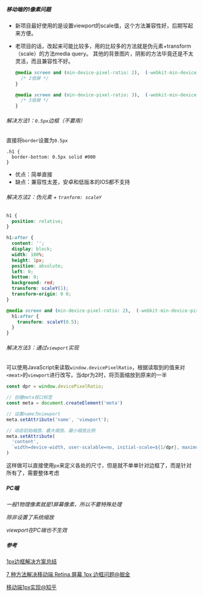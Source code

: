 ##### 移动端的1像素问题

- 新项目最好使用的是设置viewport的scale值，这个方法兼容性好，后期写起来方便。

- 老项目的话，改起来可能比较多，用的比较多的方法就是伪元素+transform（scale）的方法media query。 其他的背景图片，阴影的方法毕竟还是不太灵活，而且兼容性不好。

  ```css
  @media screen and (min-device-pixel-ratio: 2),  (-webkit-min-device-pixel-ratio: 2){
    /* 2倍屏 */
  }
  
  @media screen and (min-device-pixel-ratio: 3),  (-webkit-min-device-pixel-ratio: 3){
    /* 3倍屏 */
  }
  ```

###### 解决方法1：`0.5px`边框（不要用）

直接将`border`设置为`0.5px`

```
.h1 {
  border-bottom: 0.5px solid #000
}
```

- 优点：简单直接
- 缺点：兼容性太差，安卓和低版本的IOS都不支持

###### 解决方法2：伪元素 + `tranform: scaleY`

```css
h1 {
  position: relative;
}

h1:after {
  content: '';
  display: block;
  width: 100%;
  height: 1px;
  position: absolute;
  left: 0;
  bottom: 0;
  background: red;
  transform: scaleY(1);
  transform-origin: 0 0;
}

@media screen and (min-device-pixel-ratio: 2),  (-webkit-min-device-pixel-ratio: 2) {
  h1:after {
    transform: scaleY(0.5);
  }
}
```

###### 解决方法3：通过`viewport`实现

可以使用JavaScript来读取`window.devicePixelRatio`，根据读取到的值来对`<meat>`的`viewport`进行改写，当dpr为2时，将页面缩放到原来的一半

```javascript
const dpr = window.devicePixelRatio;

// 创建meta视口标签
const meta = document.createElement('meta') 

// 设置name为viewport
meta.setAttribute('name', 'viewport');

// 动态初始缩放、最大缩放、最小缩放比例
meta.setAttribute(
  'content', 
  `width=device-width, user-scalable=no, initial-scale=${1/dpr}, maximum-scale=${1/dpr}, minimum-scale=${1/dpr}`
)
```

这样做可以直接使用`px`来定义各处的尺寸，但是就不单单针对边框了，而是针对所有了，需要整体考虑

##### PC端 

*一般1物理像素就是1屏幕像素，所以不要特殊处理*

*除非设置了系统缩放*

*viewport在PC端也不生效*



##### 参考

[1px边框解决方案总结](https://juejin.im/post/5af136b8f265da0b7a20a40e)

[7 种方法解决移动端 Retina 屏幕 1px 边框问题@掘金](https://juejin.im/entry/584e427361ff4b006cd22c7c)

[移动端1px实现@知乎](https://zhuanlan.zhihu.com/p/34931318)